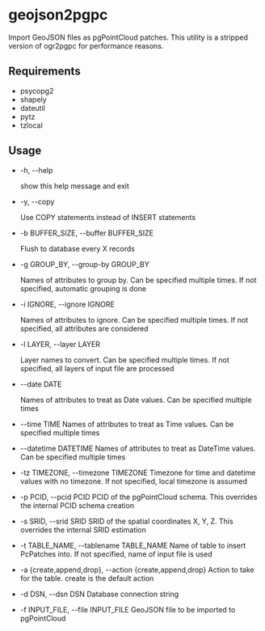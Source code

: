 # geojson2pgpc

Import GeoJSON files as pgPointCloud patches. This utility is a stripped version of ogr2pgpc for performance reasons.

## Requirements

* psycopg2
* shapely
* dateutil
* pytz
* tzlocal

## Usage

* -h, --help

  show this help message and exit

* -y, --copy

  Use COPY statements instead of INSERT statements  

* -b BUFFER_SIZE, --buffer BUFFER_SIZE

  Flush to database every X records  

* -g GROUP_BY, --group-by GROUP_BY

  Names of attributes to group by. Can be specified multiple times. If not specified, automatic grouping is done  

* -i IGNORE, --ignore IGNORE

  Names of attributes to ignore. Can be specified multiple times. If not specified, all attributes are considered  

* -l LAYER, --layer LAYER

  Layer names to convert. Can be specified multiple times. If not specified, all layers of input file are processed  

* --date DATE

  Names of attributes to treat as Date values. Can be specified multiple times  

* --time TIME
Names of attributes to treat as Time values. Can be
specified multiple times
* --datetime DATETIME
Names of attributes to treat as DateTime values. Can
be specified multiple times
* -tz TIMEZONE, --timezone TIMEZONE
Timezone for time and datetime values with no
timezone. If not specified, local timezone is assumed
* -p PCID, --pcid PCID
PCID of the pgPointCloud schema. This overrides the
internal PCID schema creation
* -s SRID, --srid SRID
SRID of the spatial coordinates X, Y, Z. This
overrides the internal SRID estimation
* -t TABLE_NAME, --tablename TABLE_NAME
Name of table to insert PcPatches into. If not
specified, name of input file is used
* -a {create,append,drop}, --action {create,append,drop}
Action to take for the table. create is the default action
* -d DSN, --dsn DSN
Database connection string
* -f INPUT_FILE, --file INPUT_FILE
GeoJSON file to be imported to pgPointCloud

